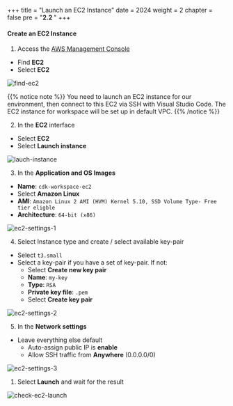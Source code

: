 +++
title = "Launch an EC2 Instance"
date = 2024
weight = 2
chapter = false
pre = "<b>2.2 </b>"
+++

#### Create an EC2 Instance

1. Access the [AWS Management Console](https://aws.amazon.com/console/)

  - Find **EC2**
  - Select **EC2**

![find-ec2](/images/2-prepartion/2.7-find-ec2.png)

{{% notice note %}}
You need to launch an EC2 instance for our environment, then connect to this EC2 via SSH with Visual Studio Code. The EC2 instance for workspace will be set up in default VPC.
{{% /notice %}}

2. In the **EC2** interface

  - Select **EC2**
  - Select **Launch instance**

![lauch-instance](/images/2-prepartion/2.8-lauch-instance.png)

3. In the **Application and OS Images**

  - **Name**: `cdk-workspace-ec2`
  - Select **Amazon Linux**
  - **AMI**: `Amazon Linux 2 AMI (HVM) Kernel 5.10, SSD Volume Type- Free tier eligble`
  - **Architecture**: `64-bit (x86)`

![ec2-settings-1](/images/2-prepartion/2.9-ec2-settings-1.png)

4. Select Instance type and create / select available key-pair

  - Select `t3.small`
  - Select a key-pair if you have a set of key-pair. If not:
    - Select **Create new key pair**
    - **Name**: `my-key`
    - **Type**: `RSA`
    - **Private key file**: `.pem`
    - Select **Create key pair**

![ec2-settings-2](/images/2-prepartion/2.10-ec2-settings-2.png)

5. In the **Network settings**

  - Leave everything else default
    - Auto-assign public IP is **enable**
    - Allow SSH traffic from **Anywhere** (0.0.0.0/0)

![ec2-settings-3](/images/2-prepartion/2.11-ec2-settings-3.png)

1. Select **Launch** and wait for the result

![check-ec2-launch](/images/2-prepartion/2.12-check-ec2-launch.png)